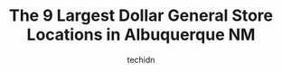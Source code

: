 ---
layout: ampstory
image: https://i0.wp.com/www.depkes.org/wp-content/uploads/2023/06/dollar-general-0-in-albuquerque-nm-1685966590.jpeg?resize=640,853
author: techidn
featured: false
description: Discover the impressive array of Dollar General options in Albuquerque NM, where you can find 9 of the largest Dollar General establishments in the area. From renowned classics to hidden gem
title: The 9 Largest Dollar General Store Locations in Albuquerque NM
cover:
   title: The 9 Largest Dollar General Store Locations in Albuquerque NM
   subtitle: Rickpate
   background: https://www.depkes.org/wp-content/uploads/2023/06/dollar-general-0-in-albuquerque-nm-1685966590.jpeg

pages: 
 - layout: thirds
   top: <h1>#1 Dollar General</h1>
   bottom: "<p>I Went looking for an opportunity to work and went several different times and when asked to come in for a interview, wasted my time completely, giving me no real informa</p>"
   background: https://www.depkes.org/wp-content/uploads/2023/06/dollar-general-1-in-albuquerque-nm-1685966590.jpeg
   backgroundblur: true
 - layout: thirds
   top: <h1>#2 Dollar General</h1>
   bottom: "<p>4910 Lomas Blvd NE A, Albuquerque, NM 87110, United States</p>"
   background: https://www.depkes.org/wp-content/uploads/2023/06/dollar-general-2-in-albuquerque-nm-1685966591.jpeg
   cta:
      link: https://www.depkes.org/blog/the-9-largest-dollar-general-store-locations-in-albuquerque-nm/
      text: The 9 Largest Dollar General Store Locations in Albuquerque NM
 - layout: thirds
   top: <h1>#3 Dollar General</h1>
   bottom: "<p>1811 Coors Blvd SW, Albuquerque, NM 87121, United States</p>"
   background: https://www.depkes.org/wp-content/uploads/2023/06/dollar-general-3-in-albuquerque-nm-1685966591.jpeg
   cta:
      link: https://www.depkes.org/blog/the-9-largest-dollar-general-store-locations-in-albuquerque-nm/
      text: The 9 Largest Dollar General Store Locations in Albuquerque NM
 - layout: thirds
   top: <h1>#4 Dollar General</h1>
   bottom: "<p>101 86th St SW W, Albuquerque, NM 87121, United States</p>"
   background: https://images.unsplash.com/photo-1613843873231-1447db182f97?ixlib=rb-4.0.3&ixid=MnwxMjA3fDB8MHxwaG90by1wYWdlfHx8fGVufDB8fHx8&auto=format&fit=crop&w=640&h=853&q=80
   cta:
      link: https://www.depkes.org/blog/the-9-largest-dollar-general-store-locations-in-albuquerque-nm/
      text: The 9 Largest Dollar General Store Locations in Albuquerque NM
 - layout: thirds
   top: <h1>#5 Dollar General</h1>
   bottom: "<p>2001 2nd St NW, Albuquerque, NM 87102, United States</p>"
   background: https://images.unsplash.com/photo-1547366785-564103df7e13?ixlib=rb-4.0.3&ixid=MnwxMjA3fDB8MHxwaG90by1wYWdlfHx8fGVufDB8fHx8&auto=format&fit=crop&w=640&h=853&q=80
   cta:
      link: https://www.depkes.org/blog/the-9-largest-dollar-general-store-locations-in-albuquerque-nm/
      text: The 9 Largest Dollar General Store Locations in Albuquerque NM
 - layout: thirds
   top: <h1>#6 Dollar General</h1>
   bottom: "<p>7615 Isleta Blvd SW, Albuquerque, NM 87105, United States</p>"
   background: https://images.unsplash.com/photo-1527067829737-402993088e6b?ixlib=rb-4.0.3&ixid=MnwxMjA3fDB8MHxwaG90by1wYWdlfHx8fGVufDB8fHx8&auto=format&fit=crop&w=640&h=853&q=80
   cta:
      link: https://www.depkes.org/blog/the-9-largest-dollar-general-store-locations-in-albuquerque-nm/
      text: The 9 Largest Dollar General Store Locations in Albuquerque NM
 - layout: thirds
   top: <h1>#7 Dollar General</h1>
   bottom: "<p>1605A Isleta Blvd SW, Albuquerque, NM 87105, United States</p>"
   background: https://images.unsplash.com/photo-1533735380053-eb8d0759b24a?ixlib=rb-4.0.3&ixid=MnwxMjA3fDB8MHxwaG90by1wYWdlfHx8fGVufDB8fHx8&auto=format&fit=crop&w=640&h=853&q=80
   cta:
      link: https://www.depkes.org/blog/the-9-largest-dollar-general-store-locations-in-albuquerque-nm/
      text: The 9 Largest Dollar General Store Locations in Albuquerque NM
 - layout: thirds
   middle: Continue reading...
   background: https://images.unsplash.com/photo-1527066579998-dbbae57f45ce?ixlib=rb-4.0.3&ixid=MnwxMjA3fDB8MHxwaG90by1wYWdlfHx8fGVufDB8fHx8&auto=format&fit=crop&w=640&h=853&q=80
   cta:
      link: https://www.depkes.org/blog/the-9-largest-dollar-general-store-locations-in-albuquerque-nm/
      text: The 9 Largest Dollar General Store Locations in Albuquerque NM
      
---